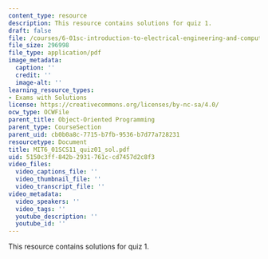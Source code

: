 ```yaml
---
content_type: resource
description: This resource contains solutions for quiz 1.
draft: false
file: /courses/6-01sc-introduction-to-electrical-engineering-and-computer-science-i-spring-2011/5150c3ff842b2931761ccd7457d2c8f3_MIT6_01SCS11_quiz01_sol.pdf
file_size: 296998
file_type: application/pdf
image_metadata:
  caption: ''
  credit: ''
  image-alt: ''
learning_resource_types:
- Exams with Solutions
license: https://creativecommons.org/licenses/by-nc-sa/4.0/
ocw_type: OCWFile
parent_title: Object-Oriented Programming
parent_type: CourseSection
parent_uid: cb0b0a8c-7715-b7fb-9536-b7d77a728231
resourcetype: Document
title: MIT6_01SCS11_quiz01_sol.pdf
uid: 5150c3ff-842b-2931-761c-cd7457d2c8f3
video_files:
  video_captions_file: ''
  video_thumbnail_file: ''
  video_transcript_file: ''
video_metadata:
  video_speakers: ''
  video_tags: ''
  youtube_description: ''
  youtube_id: ''
---
```

This resource contains solutions for quiz 1.